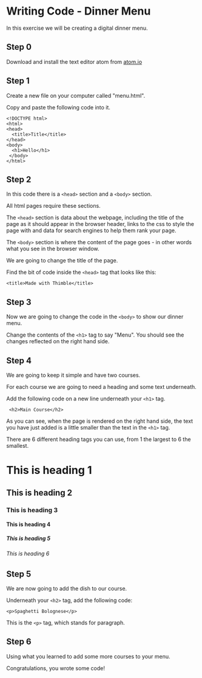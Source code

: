 # Writing Code - Dinner Menu

In this exercise we will be creating a digital dinner menu.

## Step 0

Download and install the text editor atom from [atom.io](https://atom.io/)

## Step 1

Create a new file on your computer called "menu.html".

Copy and paste the following code into it.

```
<!DOCTYPE html>
<html>
<head>
  <title>Title</title>
</head>
<body>
  <h1>Hello</h1>
 </body>
</html>
```

## Step 2 

In this code there is a `<head>` section and a `<body>` section. 

All html pages require these sections. 

The `<head>` section is data about the webpage, including the title of the page as it should appear in the browser
header, links to the css to style the page with and data for search engines to help them rank your page. 

The `<body>` section is where the content of the page goes - in other words what you see in the browser window.

We are going to change the title of the page.

Find the bit of code inside the `<head>` tag that looks like this:

```
<title>Made with Thimble</title>
```

## Step 3

Now we are going to change the code in the `<body>` to show our dinner menu.

Change the contents of the `<h1>` tag to say "Menu". You should see the changes reflected on the right hand side.

## Step 4

We are going to keep it simple and have two courses. 

For each course we are going to need a heading and some text underneath. 

Add the following code on a new line underneath your `<h1>` tag.

```
 <h2>Main Course</h2>
```

As you can see, when the page is rendered on the right hand side, the text you have just added is a little smaller than the text in the `<h1>` tag.

There are 6 different heading tags you can use, from 1 the largest to 6 the smallest. 

<h1>This is heading 1</h1>
<h2>This is heading 2</h2>
<h3>This is heading 3</h3>
<h4>This is heading 4</h4>
<h5>This is heading 5</h5>
<h6>This is heading 6</h6>

## Step 5

We are now going to add the dish to our course. 

Underneath your `<h2>` tag, add the following code:

```
<p>Spaghetti Bolognese</p>
```

This is the `<p>` tag, which stands for paragraph. 

## Step 6 

Using what you learned to add some more courses to your menu. 

Congratulations, you wrote some code!




